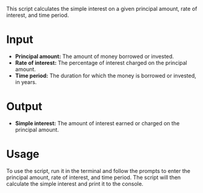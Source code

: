 This script calculates the simple interest on a given principal amount, rate of interest, and time period.

# Input
* **Principal amount:** The amount of money borrowed or invested.
* **Rate of interest:** The percentage of interest charged on the principal amount.
* **Time period:** The duration for which the money is borrowed or invested, in years.

# Output
* **Simple interest:** The amount of interest earned or charged on the principal amount.

# Usage
To use the script, run it in the terminal and follow the prompts to enter the principal amount, rate of interest, and time period. The script will then calculate the simple interest and print it to the console.